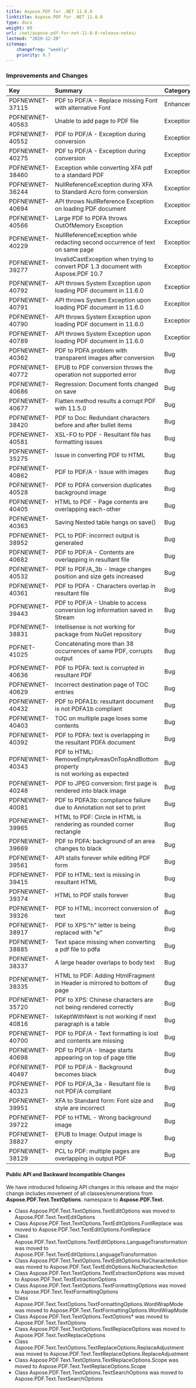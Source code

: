 ```yaml
---
title: Aspose.PDF for .NET 11.8.0 
linktitle: Aspose.PDF for .NET 11.8.0 
type: docs
weight: 60
url: /net/aspose-pdf-for-net-11-8-0-release-notes/
lastmod: "2020-12-28"
sitemap:
    changefreq: "weekly"
    priority: 0.7
---
```


### **Improvements and Changes**

|**Key**|**Summary**|**Category**|
| :- | :- | :- |
|PDFNEWNET-37115|PDF to PDF/A - Replace missing Font with alternative Font|Enhancement|
|PDFNEWNET-40563|Unable to add page to PDF file|Exception|
|PDFNEWNET-40552|PDF to PDF/A - Exception during conversion|Exception|
|PDFNEWNET-40275|PDF to PDF/A - Exception during conversion|Exception|
|PDFNEWNET-38460|Exception while converting XFA pdf to a standard PDF|Exception|
|PDFNEWNET-36244|NullReferenceException during XFA to Standard Acro form conversion|Exception|
|PDFNEWNET-40694|API throws NullReference Exception on loading PDF document|Exception|
|PDFNEWNET-40566|Large PDF to PDFA throws OutOfMemory Exception|Exception|
|PDFNEWNET-40229|NullReferenceException while redacting second occurrence of text on same page|Exception|
|PDFNEWNET-39277|InvalidCastException when trying to convert PDF 1.3 document with Aspose.PDF 10.7|Exception|
|PDFNEWNET-40792|API throws System Exception upon loading PDF document in 11.6.0|Exception|
|PDFNEWNET-40791|API throws System Exception upon loading PDF document in 11.6.0|Exception|
|PDFNEWNET-40790|API throws System Exception upon loading PDF document in 11.6.0|Exception|
|PDFNEWNET-40789|API throws System Exception upon loading PDF document in 11.6.0|Exception|
|PDFNEWNET-40362|PDF to PDFA problem with transparent images after conversion|Bug|
|PDFNEWNET-40772|EPUB to PDF conversion throws the operation not supported error|Bug|
|PDFNEWNET-40686|Regression: Document fonts changed on save|Bug|
|PDFNEWNET-40677|Flatten method results a corrupt PDF with 11.5.0|Bug|
|PDFNEWNET-38420|PDF to Doc: Redundant characters before and after bullet items|Bug|
|PDFNEWNET-40581|XSL-FO to PDF - Resultant file has formatting issues|Bug|
|PDFNEWNET-35275|Issue in converting PDF to HTML|Bug|
|PDFNEWNET-40862|PDF to PDF/A - Issue with images|Bug|
|PDFNEWNET-40528|PDF to PDFA conversion duplicates background image|Bug|
|PDFNEWNET-40405|HTML to PDF - Page contents are overlapping each-other|Bug|
|PDFNEWNET-40363|Saving Nested table hangs on save()|Bug|
|PDFNEWNET-38952|PCL to PDF: incorrect output is generated|Bug|
|PDFNEWNET-40682|PDF to PDF/A - Contents are overlapping in resultant file|Bug|
|PDFNEWNET-40532|PDF to PDF/A_3b - Image changes position and size gets increased|Bug|
|PDFNEWNET-40361|PDF to PDFA - Characters overlap in resultant file|Bug|
|PDFNEWNET-39443|PDF to PDF/A - Unable to access conversion log information saved in Stream|Bug|
|PDFNEWNET-38831|Intellisense is not working for package from NuGet repository|Bug|
|PDFNET-41025|Concatenating more than 38 occurrences of same PDF, corrupts output|Bug|
|PDFNEWNET-40636|PDF to PDFA: text is corrupted in resultant PDF|Bug|
|PDFNEWNET-40629|Incorrect destination page of TOC entries|Bug|
|PDFNEWNET-40432|PDF to PDFA1b: resultant document is not PDFA1b compliant|Bug|
|PDFNEWNET-40403|TOC on multiple page loses some contents|Bug|
|PDFNEWNET-40392|PDF to PDFA: text is overlapping in the resultant PDFA document|Bug|
|PDFNEWNET-40343|PDF to HTML: RemoveEmptyAreasOnTopAndBottom property <br>is not working as expected|Bug|
|PDFNEWNET-40248|PDF to JPEG conversion: first page is rendered into black image|Bug|
|PDFNEWNET-40081|PDF to PDFA3b: compliance failure due to Annotation not set to print|Bug|
|PDFNEWNET-39965|HTML to PDF: Circle in HTML is rendering as rounded corner rectangle|Bug|
|PDFNEWNET-39669|PDF to PDFA: background of an area changes to black|Bug|
|PDFNEWNET-39561|API stalls forever while editing PDF form|Bug|
|PDFNEWNET-39415|PDF to HTML: text is missing in resultant HTML|Bug|
|PDFNEWNET-39374|HTML to PDF stalls forever|Bug|
|PDFNEWNET-39326|PDF to HTML: incorrect conversion of text|Bug|
|PDFNEWNET-38917|PDF to XPS:"h" letter is being replaced with "e"|Bug|
|PDFNEWNET-38885|Text space missing when converting a pdf file to pdfa|Bug|
|PDFNEWNET-38337|A large header overlaps to body text|Bug|
|PDFNEWNET-38335|HTML to PDF: Adding HtmlFragment in Header is mirrored to bottom of page|Bug|
|PDFNEWNET-35720|PDF to XPS: Chinese characters are not being rendered correctly|Bug|
|PDFNEWNET-40816|IsKeptWithNext is not working if next paragraph is a table|Bug|
|PDFNEWNET-40700|PDF to PDF/A - Text formatting is lost and contents are missing|Bug|
|PDFNEWNET-40698|PDF to PDF/A - Image starts appearing on top of page title|Bug|
|PDFNEWNET-40497|PDF to PDF/A - Background becomes black|Bug|
|PDFNEWNET-40323|PDF to PDF/A_3a - Resultant file is not PDF/A compliant|Bug|
|PDFNEWNET-39951|XFA to Standard form: Font size and style are incorrect|Bug|
|PDFNEWNET-39722|PDF to HTML - Wrong background image|Bug|
|PDFNEWNET-38827|EPUB to Image: Output image is empty|Bug|
|PDFNEWNET-38129|PCL to PDF: multiple pages are overlapping in output PDF|Bug|
#### **Public API and Backward Incompatible Changes**
We have introduced following API changes in this release and the major change includes movement of all classes/enumerations from **Aspose.PDF.Text.TextOptions.** namespace to **Aspose.PDF.Text.**

- Class Aspose.PDF.Text.TextOptions.TextEditOptions was moved to Aspose.PDF.Text.TextEditOptions
- Class Aspose.PDF.Text.TextOptions.TextEditOptions.FontReplace was moved to Aspose.PDF.Text.TextEditOptions.FontReplace
- Class Aspose.PDF.Text.TextOptions.TextEditOptions.LanguageTransformation was moved to Aspose.PDF.Text.TextEditOptions.LanguageTransformation
- Class Aspose.PDF.Text.TextOptions.TextEditOptions.NoCharacterAction was moved to Aspose.PDF.Text.TextEditOptions.NoCharacterAction
- Class Aspose.PDF.Text.TextOptions.TextExtractionOptions was moved to Aspose.PDF.Text.TextExtractionOptions
- Class Aspose.PDF.Text.TextOptions.TextFormattingOptions was moved to Aspose.PDF.Text.TextFormattingOptions
- Class Aspose.PDF.Text.TextOptions.TextFormattingOptions.WordWrapMode was moved to Aspose.PDF.Text.TextFormattingOptions.WordWrapMode
- Class Aspose.PDF.Text.TextOptions.TextOptions* was moved to Aspose.PDF.Text.TextOptions
- Class Aspose.PDF.Text.TextOptions.TextReplaceOptions was moved to Aspose.PDF.Text.TextReplaceOptions
- Class Aspose.PDF.Text.TextOptions.TextReplaceOptions.ReplaceAdjustment was moved to Aspose.PDF.Text.TextReplaceOptions.ReplaceAdjustment
- Class Aspose.PDF.Text.TextOptions.TextReplaceOptions.Scope was moved to Aspose.PDF.Text.TextReplaceOptions.Scope
- Class Aspose.PDF.Text.TextOptions.TextSearchOptions was moved to Aspose.PDF.Text.TextSearchOptions
